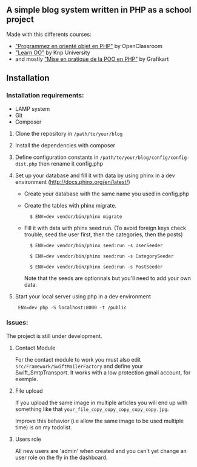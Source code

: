## A simple blog system written in PHP as a school project
Made with this differents courses:

* ["Programmez en orienté objet en PHP"](https://openclassrooms.com/courses/programmez-en-oriente-objet-en-php) by OpenClassroom
* ["Learn OO"](https://knpuniversity.com/tracks/oo) by Knp University
* and mostly ["Mise en pratique de la POO en PHP"](https://www.grafikart.fr/formations/mise-pratique-poo) by Grafikart


## Installation

### Installation requirements:

* LAMP system
* Git
* Composer

1. Clone the repository in `/path/to/your/blog`
2. Install the dependencies with composer
3. Define configuration constants in `/path/to/your/blog/config/config-dist.php` then rename it config.php
4. Set up your database and fill it with data by using phinx in a dev environment (http://docs.phinx.org/en/latest/)
    * Create your database with the same name you used in config.php
    
    * Create the tables with phinx migrate.
    
            $ ENV=dev vendor/bin/phinx migrate
    
    * Fill it with data with phinx seed:run. (To avoid foreign keys check trouble, seed the user first, then the categories, then the posts)
            
            $ ENV=dev vendor/bin/phinx seed:run -s UserSeeder
            
            $ ENV=dev vendor/bin/phinx seed:run -s CategorySeeder
            
            $ ENV=dev vendor/bin/phinx seed:run -s PostSeeder
            
        Note that the seeds are optionnals but you'll need to add your own data.
5. Start your local server using php in a dev environment

        ENV=dev php -S localhost:8000 -t /public
 
### Issues:
The project is still under development.

1. Contact Module

    For the contact module to work you must also edit `src/Framework/SwiftMailerFactory`
    and define your Swift_SmtpTransport. It works with a low protection gmail account, for exemple.
    
2. File upload

    If you upload the same image in multiple articles
    you will end up with something like that
    `your_file_copy_copy_copy_copy_copy.jpg`.
    
    Improve this behavior (i.e allow the same image to be used multiple time) is on my todolist.
    
3. Users role

    All new users are 'admin' when created and you can't yet change an user role on the fly in the dashboard.
